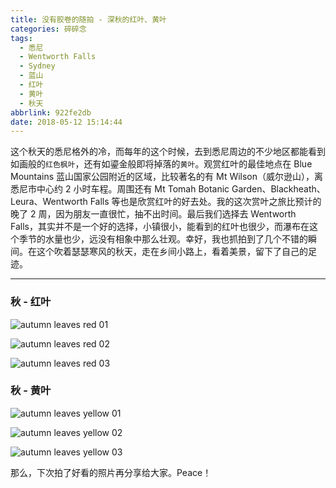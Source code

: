 ```yaml
---
title: 没有胶卷的随拍 - 深秋的红叶、黄叶
categories: 碎碎念
tags:
  - 悉尼
  - Wentworth Falls
  - Sydney
  - 蓝山
  - 红叶
  - 黄叶
  - 秋天
abbrlink: 922fe2db
date: 2018-05-12 15:14:44
---
```


这个秋天的悉尼格外的冷，而每年的这个时候，去到悉尼周边的不少地区都能看到如画般的`红色枫叶`，还有如鎏金般即将掉落的`黄叶`。观赏红叶的最佳地点在 Blue Mountains 蓝山国家公园附近的区域，比较著名的有 Mt Wilson（威尔逊山），离悉尼市中心约 2 小时车程。周围还有 Mt Tomah Botanic Garden、Blackheath、Leura、Wentworth Falls 等也是欣赏红叶的好去处。我的这次赏叶之旅比预计的晚了 2 周，因为朋友一直很忙，抽不出时间。最后我们选择去 Wentworth Falls，其实并不是一个好的选择，小镇很小，能看到的红叶也很少，而瀑布在这个季节的水量也少，远没有相象中那么壮观。幸好，我也抓拍到了几个不错的瞬间。在这个吹着瑟瑟寒风的秋天，走在乡间小路上，看着美景，留下了自己的足迹。

<!--more-->

------

### 秋 - 红叶

![autumn leaves red 01](https://user-images.githubusercontent.com/5259084/39953913-9d5078fc-55f8-11e8-8c01-829d0ccde9a9.jpg)

![autumn leaves red 02](https://user-images.githubusercontent.com/5259084/39953915-9d804258-55f8-11e8-8caf-ab7c2013a82b.jpg)

![autumn leaves red 03](https://user-images.githubusercontent.com/5259084/39953916-9dafc988-55f8-11e8-84d8-3787ccfa9fa6.jpg)

### 秋 - 黄叶

![autumn leaves yellow 01](https://user-images.githubusercontent.com/5259084/39953920-a5cfade0-55f8-11e8-93eb-c552c086d6d5.jpg)

![autumn leaves yellow 02](https://user-images.githubusercontent.com/5259084/39953921-a6114e76-55f8-11e8-981e-acd269586220.jpg)

![autumn leaves yellow 03](https://user-images.githubusercontent.com/5259084/39953922-a640fbc6-55f8-11e8-8451-da33f25378b6.jpg)

那么，下次拍了好看的照片再分享给大家。Peace！

